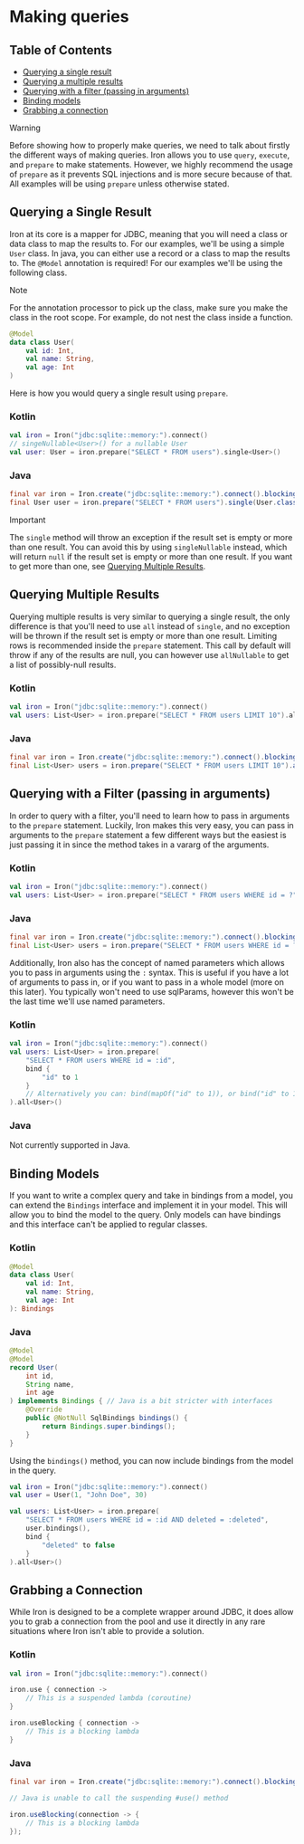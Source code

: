 # Making queries

## Table of Contents
- [Querying a single result](#querying-a-single-result)
- [Querying a multiple results](#querying-multiple-results)
- [Querying with a filter (passing in arguments)](#querying-with-a-filter-passing-in-arguments)
- [Binding models](#binding-models)
- [Grabbing a connection](#grabbing-a-connection)

> [!WARNING]  
> Before showing how to properly make queries, we need to talk about firstly the different ways 
> of making queries. Iron allows you to use `query`, `execute`, and `prepare` to make statements. 
> However, we highly recommend the usage of `prepare` as it prevents SQL injections and is more 
> secure because of that. All examples will be using `prepare` unless otherwise stated.

## Querying a Single Result

Iron at its core is a mapper for JDBC, meaning that you will need a class or data class to map the
results to. For our examples, we'll be using a simple `User` class. In java, you can either use a
record or a class to map the results to. The `@Model` annotation is required! For our examples we'll be using the following class.

> [!NOTE]  
> For the annotation processor to pick up the class, make sure you make the class in the root
> scope. For example, do not nest the class inside a function.

```kotlin
@Model
data class User(
    val id: Int,
    val name: String,
    val age: Int
)
```

Here is how you would query a single result using `prepare`.

### Kotlin
```kotlin
val iron = Iron("jdbc:sqlite::memory:").connect()
// singeNullable<User>() for a nullable User 
val user: User = iron.prepare("SELECT * FROM users").single<User>()
```

### Java
```java
final var iron = Iron.create("jdbc:sqlite::memory:").connect().blocking();
final User user = iron.prepare("SELECT * FROM users").single(User.class);
```

> [!IMPORTANT]  
> The `single` method will throw an exception if the result set is empty or more than one result.
> You can avoid this by using `singleNullable` instead, which will return `null` if the result set
> is empty or more than one result.
> If you want to get more than one, see [Querying Multiple Results](#querying-multiple-results).

## Querying Multiple Results

Querying multiple results is very similar to querying a single result, the only difference is that
you'll need to use `all` instead of `single`, and no exception will be thrown if the result set is
empty or more than one result. Limiting rows is recommended inside the `prepare` statement. This call
by default will throw if any of the results are null, you can however use `allNullable` to get a list
of possibly-null results.

### Kotlin
```kotlin
val iron = Iron("jdbc:sqlite::memory:").connect()
val users: List<User> = iron.prepare("SELECT * FROM users LIMIT 10").all<User>()
```

### Java
```java
final var iron = Iron.create("jdbc:sqlite::memory:").connect().blocking();
final List<User> users = iron.prepare("SELECT * FROM users LIMIT 10").all(User.class);
```

## Querying with a Filter (passing in arguments)

In order to query with a filter, you'll need to learn how to pass in arguments to the `prepare` statement.
Luckily, Iron makes this very easy, you can pass in arguments to the `prepare` statement a few different ways
but the easiest is just passing it in since the method takes in a vararg of the arguments.

### Kotlin
```kotlin
val iron = Iron("jdbc:sqlite::memory:").connect()
val users: List<User> = iron.prepare("SELECT * FROM users WHERE id = ?", 1).all<User>()
```

### Java
```java
final var iron = Iron.create("jdbc:sqlite::memory:").connect().blocking();
final List<User> users = iron.prepare("SELECT * FROM users WHERE id = ?", 1).all(User.class);
```

Additionally, Iron also has the concept of named parameters which allows you to pass in arguments
using the `:` syntax. This is useful if you have a lot of arguments to pass in, or if you want to
pass in a whole model (more on this later). You typically won't need to use sqlParams, however this
won't be the last time we'll use named parameters.

### Kotlin
```kotlin
val iron = Iron("jdbc:sqlite::memory:").connect()
val users: List<User> = iron.prepare(
    "SELECT * FROM users WHERE id = :id", 
    bind {
        "id" to 1
    }
    // Alternatively you can: bind(mapOf("id" to 1)), or bind("id" to 1)
).all<User>()
```

### Java
Not currently supported in Java.

## Binding Models

If you want to write a complex query and take in bindings from a model, you can extend the `Bindings`
interface and implement it in your model. This will allow you to bind the model to the query. Only
models can have bindings and this interface can't be applied to regular classes.

### Kotlin
```kotlin
@Model
data class User(
    val id: Int,
    val name: String,
    val age: Int
): Bindings
```

### Java
```java
@Model
@Model
record User(
    int id,
    String name,
    int age
) implements Bindings { // Java is a bit stricter with interfaces
    @Override
    public @NotNull SqlBindings bindings() {
        return Bindings.super.bindings();
    }
}
```

Using the `bindings()` method, you can now include bindings from the model in the query.

```kotlin
val iron = Iron("jdbc:sqlite::memory:").connect()
val user = User(1, "John Doe", 30)

val users: List<User> = iron.prepare(
    "SELECT * FROM users WHERE id = :id AND deleted = :deleted",
    user.bindings(),
    bind {
        "deleted" to false
    }
).all<User>()
```

## Grabbing a Connection

While Iron is designed to be a complete wrapper around JDBC, it does allow you to grab a connection
from the pool and use it directly in any rare situations where Iron isn't able to provide a solution.

### Kotlin
```kotlin
val iron = Iron("jdbc:sqlite::memory:").connect()

iron.use { connection ->
    // This is a suspended lambda (coroutine)
}

iron.useBlocking { connection ->
    // This is a blocking lambda
}
```

### Java
```java
final var iron = Iron.create("jdbc:sqlite::memory:").connect().blocking();

// Java is unable to call the suspending #use() method

iron.useBlocking(connection -> {
    // This is a blocking lambda
});
```